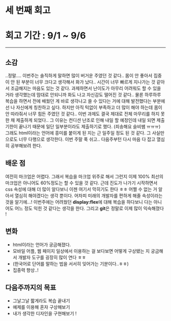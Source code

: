 # 세 번째 회고

# 회고 기간 : 9/1 ~ 9/6

---

## 소감

..정말.... 이번주는 솔직하게 말하면 많이 버거운 주였던 것 같다.. 몸이 안 좋아서 집중이 안 된 부분이 너무 크다고 생각해서 화가 났다..
시간이 너무 빠르게 지나가는 것 같아서 조급해지는 마음도 있는 것 같다.
과제하면서 난이도가 아무리 어려워도 할 수 있을 거라 생각했는데 맘대로 안되니까 화도 나고 자신감도 떨어진 것 같다..
물론 하루하루 복습을 하면서 전에 배웠던 게 바로 생각나고 쓸 수 있다는 거에 대해 발전했다는 부분에선 나 자신에게 칭찬하고 싶다.
하지만 아직 턱없이 부족하고 더 많이 해야 하는데 몸이 안 따라줘서 너무 힘든 주였던 것 같다..
이번 과제도 결국 제대로 전체 마무리를 하지 못한 채 제출하게 되었다.. 그 이유는 컨디션 난조로 인해 내일 할 예정인데 내일 되면 제출 기한이 끝나기 때문에 일단 일부분이라도 제출하기로 했다. (죄송해요 슬비쌤 ㅠㅠㅠ) 그래도 html이라는 언어에 흥미를 붙이게 된 지는 근 일주일 정도 된 것 같다. 그 사실만으로도 너무 다행으로 생각한다. 이번 주말 푹 쉬고.. 다음주부턴 다시 마음 다 잡고 열심히 공부해보려 한다.

## 배운 점

여전히 마크업은 어렵다. 그래서 복습을 마크업 위주로 해서 그런지 이제 100% 최선의 마크업은 아니어도 60%정도는 할 수 있을 것 같다.
근데 진도가 나가기 시작하면서 css 속성에 대해 더 많이 알다보니 이젠 여기서 막히기도 한다 ㅎㅎ 어쩔 수 없는 거 알아서 열심히 해야겠다는 생각 뿐이다. 어차피 미래의 개발자를 편하게 해줄 속성이라는 것을 알기에...! 이번주에는 어려웠던 **display:flex**에 대해 복습을 하다보니 다는 아니어도 어느 정도 익힌 것 같다는 생각을 한다. 그리고 **git**은 정말로 이제 많이 익숙해졌다 !

## 변화

- html이라는 언어가 궁금해졌다.
- 모바일 어플, 웹 페이지 일상에서 이용하는 걸 보다보면 어떻게 구상됐는 지 궁금해서 개발자 도구를 굉장히 많이 연다 ㅎㅎ
- (한국어로 단어를 말하는 법을 서서히 잊어가는 기분이다..ㅎㅎ)
- 집중력 향상..!

## 다음주까지의 목표

- 그날그날 짧게라도 복습 끝내기
- 예제를 이용해 혼자 구상해보기
- 내가 생각한 디자인을 구현해보기 !
